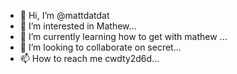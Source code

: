 - 👋 Hi, I’m @mattdatdat
- 👀 I’m interested in Mathew...
- 🌱 I’m currently learning how to get with mathew ...
- 💞️ I’m looking to collaborate on secret...
- 📫 How to reach me cwdty2d6d...

<!---
mattdatdat/mattdatdat is a ✨ special ✨ repository because its `README.md` (this file) appears on your GitHub profile.
You can click the Preview link to take a look at your changes.
--->
